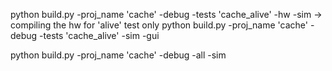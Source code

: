 python build.py -proj_name 'cache' -debug -tests 'cache_alive' -hw  -sim              -> compiling the hw for 'alive' test only 
python build.py -proj_name 'cache' -debug -tests 'cache_alive' -sim -gui 

python build.py -proj_name 'cache' -debug  -all -sim